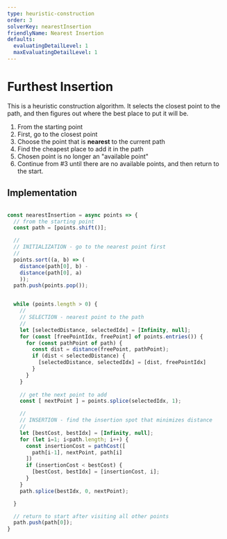 ```yaml
---
type: heuristic-construction
order: 3
solverKey: nearestInsertion
friendlyName: Nearest Insertion
defaults:
  evaluatingDetailLevel: 1
  maxEvaluatingDetailLevel: 1
---
```



# Furthest Insertion

This is a heuristic construction algorithm. It selects the closest point to the path, and then figures out where the best place to put it will be.

  1. From the starting point
  2. First, go to the closest point
  3. Choose the point that is **nearest** to the current path
  4. Find the cheapest place to add it in the path
  4. Chosen point is no longer an "available point"
  5. Continue from #3 until there are no available points, and then return to the start.


## Implementation

```javascript

const nearestInsertion = async points => {
  // from the starting point
  const path = [points.shift()];

  //
  // INITIALIZATION - go to the nearest point first
  //
  points.sort((a, b) => (
    distance(path[0], b) -
    distance(path[0], a)
    ));
  path.push(points.pop());


  while (points.length > 0) {
    //
    // SELECTION - nearest point to the path
    //
    let [selectedDistance, selectedIdx] = [Infinity, null];
    for (const [freePointIdx, freePoint] of points.entries()) {
      for (const pathPoint of path) {
        const dist = distance(freePoint, pathPoint);
        if (dist < selectedDistance) {
          [selectedDistance, selectedIdx] = [dist, freePointIdx]
        }
      }
    }
    
    // get the next point to add
    const [ nextPoint ] = points.splice(selectedIdx, 1);

    //
    // INSERTION - find the insertion spot that minimizes distance
    //
    let [bestCost, bestIdx] = [Infinity, null];
    for (let i=1; i<path.length; i++) {
      const insertionCost = pathCost([
        path[i-1], nextPoint, path[i]
      ])
      if (insertionCost < bestCost) {
        [bestCost, bestIdx] = [insertionCost, i];
      }
    }
    path.splice(bestIdx, 0, nextPoint);

  }

  // return to start after visiting all other points
  path.push(path[0]);
}

```
